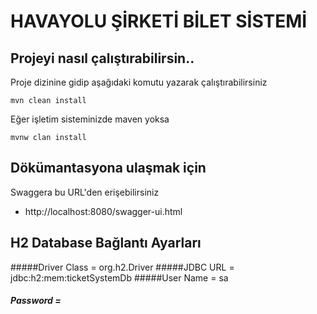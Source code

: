 # HAVAYOLU ŞİRKETİ BİLET SİSTEMİ

Projeyi nasıl çalıştırabilirsin..
-----------------------

Proje dizinine gidip aşağıdaki komutu yazarak çalıştırabilirsiniz
```
mvn clean install
```
Eğer işletim sisteminizde maven yoksa

```
mvnw clan install
```

Dökümantasyona ulaşmak için
-----------------------

Swaggera bu URL'den erişebilirsiniz
* http://localhost:8080/swagger-ui.html

H2 Database Bağlantı Ayarları
-----------------------

 #####Driver Class  = org.h2.Driver 
 #####JDBC URL =  jdbc:h2:mem:ticketSystemDb
 #####User Name = sa  
 ##### Password   =
